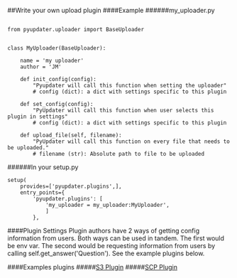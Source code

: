 ##Write your own upload plugin
####Example
######my_uploader.py
```

from pyupdater.uploader import BaseUploader


class MyUploader(BaseUploader):

    name = 'my uploader'
    author = 'JM'

    def init_config(config):
        "Pyupdater will call this function when setting the uploader"
        # config (dict): a dict with settings specific to this plugin

    def set_config(config):
        "PyUpdater will call this function when user selects this plugin in settings"
        # config (dict): a dict with settings specific to this plugin

    def upload_file(self, filename):
        "PyUpdater will call this function on every file that needs to be uploaded."
        # filename (str): Absolute path to file to be uploaded
```


######In your setup.py
```
setup(
    provides=['pyupdater.plugins',],
    entry_points={
        'pyupdater.plugins': [
            'my_uploader = my_uploader:MyUploader',
            ]
        },
```

####Plugin Settings
Plugin authors have 2 ways of getting config information from users. Both ways can be used in tandem. The first would be env var. The second would be requesting information from users by calling self.get_answer('Question'). See the example plugins below.

####Examples plugins
#####[S3 Plugin](https://github.com/JMSwag/PyUpdater-S3-Plugin "S3 Plugin")
#####[SCP Plugin](https://github.com/JMSwag/PyUpdater-SCP-Plugin "SCP Plugin")